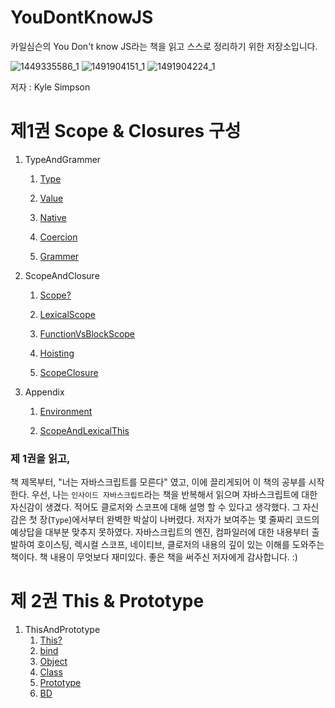 # YouDontKnowJS

카일심슨의 You Don't know JS라는 책을 읽고 스스로 정리하기 위한 저장소입니다.

![1449335586_1](https://user-images.githubusercontent.com/55838461/72202563-4ed3b680-34a4-11ea-999f-ead2fdd40e84.jpg)
![1491904151_1](https://user-images.githubusercontent.com/55838461/72542661-d9168300-38c7-11ea-99d7-601f7df6ca6d.jpg)
![1491904224_1](https://user-images.githubusercontent.com/55838461/72542665-dae04680-38c7-11ea-8286-1154a5057a9f.jpg)


저자 : Kyle Simpson

# 제1권 Scope & Closures 구성

1. TypeAndGrammer

   1. [Type](https://github.com/leeshinyook/YouDontKnowJS/blob/master/TypeAndGrammer/Type.md)

   2. [Value](https://github.com/leeshinyook/YouDontKnowJS/blob/master/TypeAndGrammer/Value.md)

   3. [Native](https://github.com/leeshinyook/YouDontKnowJS/blob/master/TypeAndGrammer/Native.md)

   4. [Coercion](https://github.com/leeshinyook/YouDontKnowJS/blob/master/TypeAndGrammer/Coercive.md)

   5. [Grammer](https://github.com/leeshinyook/YouDontKnowJS/blob/master/TypeAndGrammer/Grammer.md)

2. ScopeAndClosure

   1. [Scope?](https://github.com/leeshinyook/YouDontKnowJS/blob/master/ScopeAndClosures/Scope%3F.md)

   2. [LexicalScope](https://github.com/leeshinyook/YouDontKnowJS/blob/master/ScopeAndClosures/LexicalScope.md)

   3. [FunctionVsBlockScope](https://github.com/leeshinyook/YouDontKnowJS/blob/master/ScopeAndClosures/FunctionAndBlockscope.md)

   4. [Hoisting](https://github.com/leeshinyook/YouDontKnowJS/blob/master/ScopeAndClosures/Hoisting.md)

   5. [ScopeClosure](https://github.com/leeshinyook/YouDontKnowJS/blob/master/ScopeAndClosures/ScopeClosure.md)

3. Appendix

   1. [Environment](https://github.com/leeshinyook/YouDontKnowJS/blob/master/Appendix/Environment.md)

   2. [ScopeAndLexicalThis](https://github.com/leeshinyook/YouDontKnowJS/blob/master/Appendix/ScopeAndLexicalThis.md)

### 제 1권을 읽고,

책 제목부터, "너는 자바스크립트를 모른다" 였고, 이에 끌리게되어 이 책의 공부를 시작한다. 우선, 나는 `인사이드 자바스크립트`라는 책을 반복해서 읽으며 자바스크립트에 대한 자신감이 생겼다. 적어도 클로저와 스코프에 대해 설명 할 수 있다고 생각했다. 그 자신감은 첫 장(`Type`)에서부터 완벽한 박살이 나버렸다. 저자가 보여주는 몇 줄짜리 코드의 예상답을 대부분 맞추지 못하였다. 자바스크립트의 엔진, 컴파일러에 대한 내용부터 출발하여 호이스팅, 렉시컬 스코프, 네이티브, 클로저의 내용의 깊이 있는 이해를 도와주는 책이다. 책 내용이 무엇보다 재미있다. 좋은 책을 써주신 저자에게 감사합니다. :)



# 제 2권 This & Prototype

1. ThisAndPrototype
   1. [This?](https://github.com/leeshinyook/YouDontKnowJS/blob/master/ThisAndPrototype/This%3F.md)
   2. [bind](https://github.com/leeshinyook/YouDontKnowJS/blob/master/ThisAndPrototype.md)
   3. [Object](https://github.com/leeshinyook/YouDontKnowJS/blob/master/ThisAndPrototype/Object.md)
   4. [Class](https://github.com/leeshinyook/YouDontKnowJS/blob/master/ThisAndPrototype/Class.md)
   5. [Prototype](https://github.com/leeshinyook/YouDontKnowJS/blob/master/ThisAndPrototype/Prototype.md)
   6. [BD](https://github.com/leeshinyook/YouDontKnowJS/blob/master/ThisAndPrototype/BD.md)